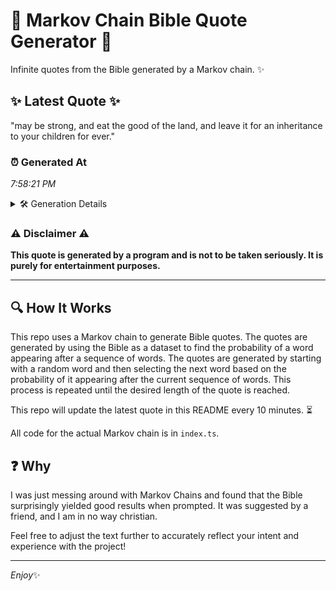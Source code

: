 # 📖 Markov Chain Bible Quote Generator 📖

Infinite quotes from the Bible generated by a Markov chain. ✨

## ✨ Latest Quote ✨
"may be strong, and eat the good of the land, and leave it for an inheritance to your children for ever."

### ⏰ Generated At
*7:58:21 PM*

<details>
    <summary>🛠️ Generation Details</summary>
    <p>
        <strong>🌱 Seed:</strong> may<br>
        <strong>🔄 Iterations:</strong> 20<br>
        <strong>📜 Context History:</strong><br>[ may ]: be<br>[ may, be ]: strong,<br>[ may, be, strong, ]: and<br>[ may, be, strong,, and ]: eat<br>[ may, be, strong,, and, eat ]: the<br>[ may, be, strong,, and, eat, the ]: good<br>[ be, strong,, and, eat, the, good ]: of<br>[ strong,, and, eat, the, good, of ]: the<br>[ and, eat, the, good, of, the ]: land,<br>[ eat, the, good, of, the, land, ]: and<br>[ the, good, of, the, land,, and ]: leave<br>[ good, of, the, land,, and, leave ]: it<br>[ of, the, land,, and, leave, it ]: for<br>[ the, land,, and, leave, it, for ]: an<br>[ land,, and, leave, it, for, an ]: inheritance<br>[ and, leave, it, for, an, inheritance ]: to<br>[ leave, it, for, an, inheritance, to ]: your<br>[ it, for, an, inheritance, to, your ]: children<br>[ for, an, inheritance, to, your, children ]: for<br>[ an, inheritance, to, your, children, for ]: ever.<br>
    </p>
</details>

### ⚠️ Disclaimer ⚠️
**This quote is generated by a program and is not to be taken seriously. It is purely for entertainment purposes.**

---

## 🔍 How It Works

This repo uses a Markov chain to generate Bible quotes. The quotes are generated by using the Bible as a dataset to find the probability of a word appearing after a sequence of words. The quotes are generated by starting with a random word and then selecting the next word based on the probability of it appearing after the current sequence of words. This process is repeated until the desired length of the quote is reached.

This repo will update the latest quote in this README every 10 minutes. ⏳

All code for the actual Markov chain is in `index.ts`.

## ❓ Why

I was just messing around with Markov Chains and found that the Bible surprisingly yielded good results when prompted. 
It was suggested by a friend, and I am in no way christian.

Feel free to adjust the text further to accurately reflect your intent and experience with the project!

---

*Enjoy*✨
